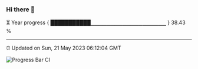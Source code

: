 ### Hi there 👋

⏳ Year progress { ███████████▁▁▁▁▁▁▁▁▁▁▁▁▁▁▁▁▁▁▁ } 38.43 %

---

⏰ Updated on Sun, 21 May 2023 06:12:04 GMT

![Progress Bar CI](https://github.com/liununu/liununu/workflows/Progress%20Bar%20CI/badge.svg)
